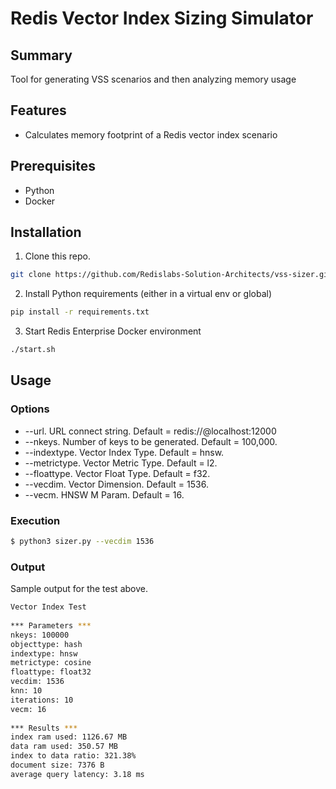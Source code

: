 # Redis Vector Index Sizing Simulator


## Summary
Tool for generating VSS scenarios and then analyzing memory usage


## Features
- Calculates memory footprint of a Redis vector index scenario
## Prerequisites
- Python
- Docker
## Installation
1. Clone this repo.
```bash
git clone https://github.com/Redislabs-Solution-Architects/vss-sizer.git && cd vss-sizer
```
2. Install Python requirements (either in a virtual env or global)
```bash
pip install -r requirements.txt
```
3.  Start Redis Enterprise Docker environment
```bash
./start.sh
```

## Usage
### Options
- --url. URL connect string.  Default = redis://@localhost:12000
- --nkeys. Number of keys to be generated.  Default = 100,000.
- --indextype. Vector Index Type.  Default = hnsw.
- --metrictype.  Vector Metric Type.  Default = l2.
- --floattype.  Vector Float Type.  Default = f32.
- --vecdim.  Vector Dimension.  Default = 1536.
- --vecm.  HNSW M Param.  Default = 16.
### Execution
```bash
$ python3 sizer.py --vecdim 1536
```
### Output
Sample output for the test above.
```bash
Vector Index Test
 
*** Parameters ***
nkeys: 100000
objecttype: hash
indextype: hnsw
metrictype: cosine
floattype: float32
vecdim: 1536
knn: 10
iterations: 10
vecm: 16
 
*** Results ***
index ram used: 1126.67 MB
data ram used: 350.57 MB
index to data ratio: 321.38%
document size: 7376 B
average query latency: 3.18 ms
```
